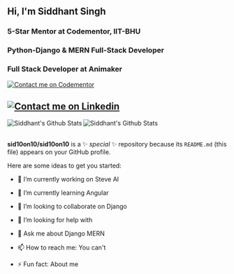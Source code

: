 ## Hi, I'm Siddhant Singh

### 5-Star Mentor at Codementor, IIT-BHU
### Python-Django & MERN Full-Stack Developer
### Full Stack Developer at Animaker

[![Contact me on Codementor](https://www.codementor.io/m-badges/siddhantsingh/find-me-on-cm-b.svg)](https://www.codementor.io/@siddhantsingh?refer=badge)

[![Contact me on Linkedin](https://img.shields.io/badge/linkedin-%230077B5.svg?&style=for-the-badge&logo=linkedin&logoColor=white)](https://www.linkedin.com/in/sid10on10/)
---

<img align="left" alt="Siddhant's Github Stats" src="https://github-readme-stats.codestackr.vercel.app/api?username=sid10on10&show_icons=true&hide_border=true&theme=dracula&hide=stars,issues"/>
<img align="left" alt="Siddhant's Github Stats" src="https://github-readme-stats.vercel.app/api/top-langs/?username=sid10on10&layout=compact" />
<br>
<br>




**sid10on10/sid10on10** is a ✨ _special_ ✨ repository because its `README.md` (this file) appears on your GitHub profile.

Here are some ideas to get you started:

- 🔭 I’m currently working on Steve AI

- 🌱 I’m currently learning Angular
- 👯 I’m looking to collaborate on Django
- 🤔 I’m looking for help with 
- 💬 Ask me about Django MERN
- 📫 How to reach me: You can't
- ⚡ Fun fact: About me

